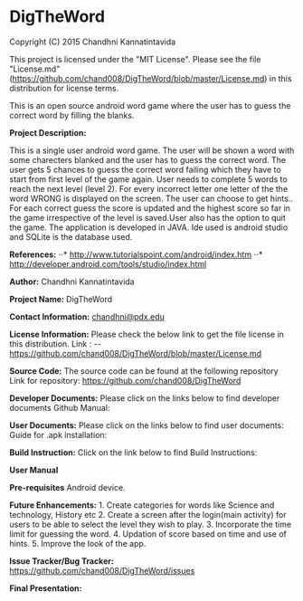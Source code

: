 # DigTheWord
Copyright (C) 2015 Chandhni Kannatintavida

This project is licensed under the "MIT License". Please see the file "License.md"(https://github.com/chand008/DigTheWord/blob/master/License.md) in this distribution for license terms.

This is an open source android word game where the user has to guess the correct word by filling the blanks.

**Project Description:**

This is a single user android word game. The user will be shown a word with some charecters blanked and the user has to guess the correct word. The user gets 5 chances to guess the correct word failing which they have to start from first level of the game again. User needs to complete 5 words to reach the next level (level 2). For every incorrect letter one letter of the the word WRONG is displayed on the screen. The user can choose to get hints.. For each correct guess the score is updated and the highest score so far in the game irrespective of the level is saved.User also has the option to quit the game.
The application is developed in JAVA. Ide used is android studio and SQLite is the database used.

**References:**
           ⋅⋅* http://www.tutorialspoint.com/android/index.htm
           ⋅⋅* http://developer.android.com/tools/studio/index.html
            
**Author:**
            Chandhni Kannatintavida
        
**Project Name:**
            DigTheWord
            
**Contact Information:**
            chandhni@pdx.edu

**License Information:**
            Please check the below link to get the file license in this distribution. Link :
            --https://github.com/chand008/DigTheWord/blob/master/License.md
            
**Source Code:**
            The source code can be found at the following repository Link for repository:
            https://github.com/chand008/DigTheWord
            
**Developer Documents:**
            Please click on the links below to find developer documents Github Manual: 
            
            
**User Documents:**
            Please click on the links below to find user documents: Guide for .apk installation:


**Build Instruction:**
            Click on the link below to find Build Instructions:


**User Manual**


**Pre-requisites**
            Android device.
            
**Future Enhancements:**
           1.  Create categories for words like Science and technology, History etc
           2.  Create a screen after the login(main activity) for users to be able to select the level they wish to play.
           3.  Incorporate the time limit for guessing the word.
           4.  Updation of score based on time and use of hints.
           5.  Improve the look of the app.
            
**Issue Tracker/Bug Tracker:**
            https://github.com/chand008/DigTheWord/issues
            
            
**Final Presentation:**



